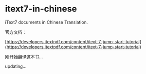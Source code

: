 # itext7-in-chinese
iText7 documents in Chinese Translation.

官方文档：

[https://developers.itextpdf.com/content/itext-7-jump-start-tutorial](https://developers.itextpdf.com/content/itext-7-jump-start-tutorial)

刚开始翻译这本书...

updating...
